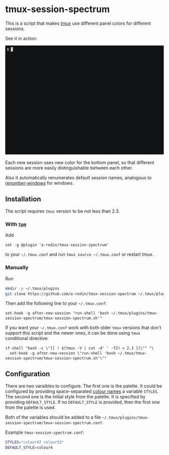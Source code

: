 # tmux-session-spectrum

This is a script that makes [tmux](https://tmux.github.io/) use different panel colors
for different sessions.


See it in action:

![recording](https://raw.githubusercontent.com/a-rodin/tmux-session-spectrum/images/recording.gif)

Each new session uses new color for the bottom panel, so that different sessions are
more easily distinguishable between each other.

Also it automatically renumerates default session names, analogous to 
[renumber-windows](http://man.openbsd.org/OpenBSD-current/man1/tmux.1#renumber-windows) for
windows.

## Installation

The script requires `tmux` version to be not less than 2.3.

### With [`tpm`](https://github.com/tmux-plugins/tpm)

Add

```
set -g @plugin 'a-rodin/tmux-session-spectrum'
```

to your `~/.tmux.conf` and run `tmux source ~/.tmux.conf` or restart tmux.

### Manually

Run

```sh
mkdir -p ~/.tmux/plugins
git clone https://github.com/a-rodin/tmux-session-spectrum ~/.tmux/plugins/tmux-session-spectrum
```

Then add the following line to your `~/.tmux.conf`:

```
set-hook -g after-new-session "run-shell 'bash ~/.tmux/plugins/tmux-session-spectrum/tmux-session-spectrum.sh'"
```

If you want your `~/.tmux.conf` work with both older `tmux` versions that don't support
this script and the newer ones, it can be done using `tmux` conditional directive:

```
if-shell "bash -c \"[[ ! $(tmux -V | cut -d' ' -f2) < 2.3 ]]\"" "\
  set-hook -g after-new-session \"run-shell 'bash ~/.tmux/tmux-session-spectrum/tmux-session-spectrum.sh'\""
```

## Configuration

There are two varaibles to configure. The first one is the palette. It could be configured
by providing space-separated [colour names](https://superuser.com/a/285400/249673) a variable `STYLES`. The second one is the initial style from the palette. It is specified by providing `DEFAULT_STYLE`. If no `DEFAULT_STYLE` is provided, then the first one from the palette is used.

Both of the variables should be added to a file `~/.tmux/plugins/tmux-session-spectrum/tmux-session-spectrum.conf`.

Example `tmux-session-spectrum.conf`:

```sh
STYLES="colour47 colour53"
DEFAULT_STYLE=colour4
```
